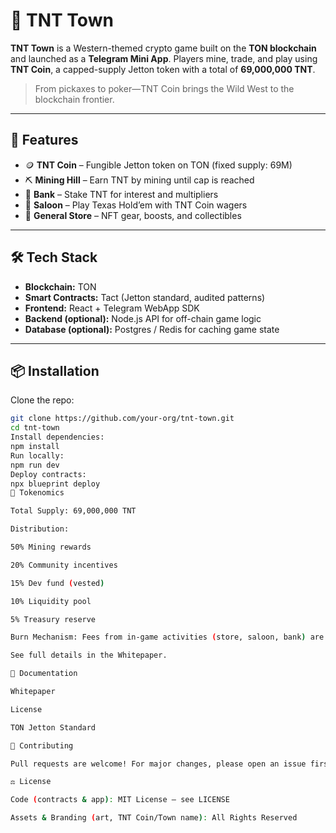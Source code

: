 # 🤠 TNT Town

**TNT Town** is a Western-themed crypto game built on the **TON blockchain** and launched as a **Telegram Mini App**. Players mine, trade, and play using **TNT Coin**, a capped-supply Jetton token with a total of **69,000,000 TNT**.

> From pickaxes to poker—TNT Coin brings the Wild West to the blockchain frontier.  

---

## 🚀 Features

- 🪙 **TNT Coin** – Fungible Jetton token on TON (fixed supply: 69M)  
- ⛏ **Mining Hill** – Earn TNT by mining until cap is reached  
- 🏦 **Bank** – Stake TNT for interest and multipliers  
- 🤠 **Saloon** – Play Texas Hold’em with TNT Coin wagers  
- 🛒 **General Store** – NFT gear, boosts, and collectibles  

---

## 🛠 Tech Stack

- **Blockchain:** TON  
- **Smart Contracts:** Tact (Jetton standard, audited patterns)  
- **Frontend:** React + Telegram WebApp SDK  
- **Backend (optional):** Node.js API for off-chain game logic  
- **Database (optional):** Postgres / Redis for caching game state  

---

## 📦 Installation

Clone the repo:  
```bash
git clone https://github.com/your-org/tnt-town.git
cd tnt-town
Install dependencies:
npm install
Run locally:
npm run dev
Deploy contracts:
npx blueprint deploy
📜 Tokenomics

Total Supply: 69,000,000 TNT

Distribution:

50% Mining rewards

20% Community incentives

15% Dev fund (vested)

10% Liquidity pool

5% Treasury reserve

Burn Mechanism: Fees from in-game activities (store, saloon, bank) are partially burned

See full details in the Whitepaper.

📖 Documentation

Whitepaper

License

TON Jetton Standard

🤝 Contributing

Pull requests are welcome! For major changes, please open an issue first to discuss what you’d like to change.

⚖️ License

Code (contracts & app): MIT License – see LICENSE

Assets & Branding (art, TNT Coin/Town name): All Rights Reserved
